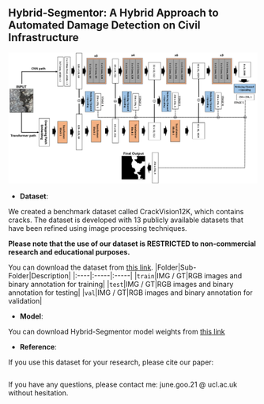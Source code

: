 ## Hybrid-Segmentor: A Hybrid Approach to Automated Damage Detection on Civil Infrastructure

![](./figures/model_architecture.png)

 - **Dataset**:

We created a benchmark dataset called CrackVision12K, which contains cracks. The dataset is developed with 13 publicly available datasets that have been refined using image processing techniques.

**Please note that the use of our dataset is RESTRICTED to non-commercial research and educational purposes.**

You can download the dataset from [this link](https://onedrive.live.com/?authkey=%21AAqG9xQnIlHYoyo&cid=ACF4A32C1F8162D1&id=ACF4A32C1F8162D1%21163379&parId=root&o=OneUp).
|Folder|Sub-Folder|Description|
|:----|:-----|:-----|
|`train`|IMG / GT|RGB images and binary annotation for training|
|`test`|IMG / GT|RGB images and binary annotation for testing|
|`val`|IMG / GT|RGB images and binary annotation for validation|

 - **Model**:

You can download Hybrid-Segmentor model weights from [this link](https://1drv.ms/u/s!AtFigR8so_SspuEIg4jDbJNfgGGjyA?e=RNcOGu)

 - **Reference**:

If you use this dataset for your research, please cite our paper:


```

```

If you have any questions, please contact me: june.goo.21 @ ucl.ac.uk without hesitation.
